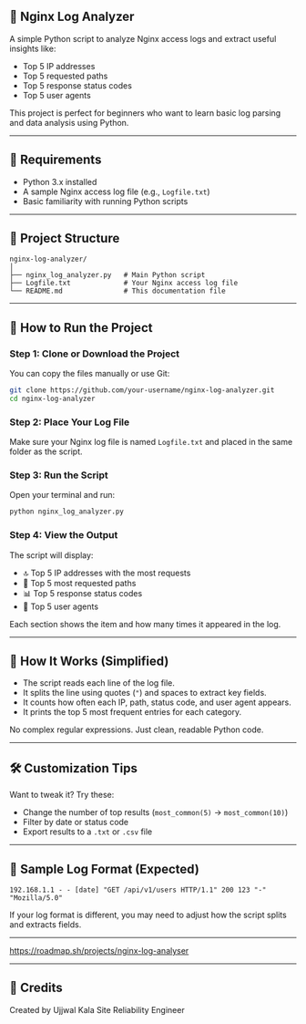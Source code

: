 ## 📘 Nginx Log Analyzer

A simple Python script to analyze Nginx access logs and extract useful insights like:
- Top 5 IP addresses
- Top 5 requested paths
- Top 5 response status codes
- Top 5 user agents

This project is perfect for beginners who want to learn basic log parsing and data analysis using Python.

---

## 🧰 Requirements

- Python 3.x installed
- A sample Nginx access log file (e.g., `Logfile.txt`)
- Basic familiarity with running Python scripts

---

## 📂 Project Structure

```
nginx-log-analyzer/
│
├── nginx_log_analyzer.py   # Main Python script
├── Logfile.txt             # Your Nginx access log file
└── README.md               # This documentation file
```

---

## 🚀 How to Run the Project

### Step 1: Clone or Download the Project

You can copy the files manually or use Git:

```bash
git clone https://github.com/your-username/nginx-log-analyzer.git
cd nginx-log-analyzer
```

### Step 2: Place Your Log File

Make sure your Nginx log file is named `Logfile.txt` and placed in the same folder as the script.

### Step 3: Run the Script

Open your terminal and run:

```bash
python nginx_log_analyzer.py
```

### Step 4: View the Output

The script will display:

- 🔝 Top 5 IP addresses with the most requests
- 📄 Top 5 most requested paths
- 📊 Top 5 response status codes
- 🧭 Top 5 user agents

Each section shows the item and how many times it appeared in the log.

---

## 🧠 How It Works (Simplified)

- The script reads each line of the log file.
- It splits the line using quotes (`"`) and spaces to extract key fields.
- It counts how often each IP, path, status code, and user agent appears.
- It prints the top 5 most frequent entries for each category.

No complex regular expressions. Just clean, readable Python code.

---

## 🛠️ Customization Tips

Want to tweak it? Try these:
- Change the number of top results (`most_common(5)` → `most_common(10)`)
- Filter by date or status code
- Export results to a `.txt` or `.csv` file

---

## 🧪 Sample Log Format (Expected)

```
192.168.1.1 - - [date] "GET /api/v1/users HTTP/1.1" 200 123 "-" "Mozilla/5.0"
```

If your log format is different, you may need to adjust how the script splits and extracts fields.

---

https://roadmap.sh/projects/nginx-log-analyser

---

## 🙌 Credits

Created by Ujjwal Kala
Site Reliability Engineer
